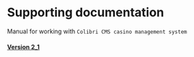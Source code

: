 # Supporting documentation

Manual for working with `Colibri CMS casino management system`

#### [Version 2_1](v2_1/index.md) 